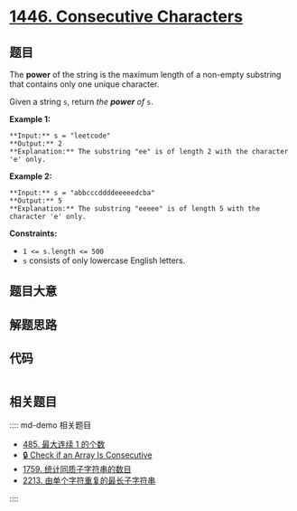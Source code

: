 # [1446. Consecutive Characters](https://leetcode.com/problems/consecutive-characters)

## 题目

The **power** of the string is the maximum length of a non-empty substring
that contains only one unique character.

Given a string `s`, return _the **power** of_ `s`.



**Example 1:**

    
    
    **Input:** s = "leetcode"
    **Output:** 2
    **Explanation:** The substring "ee" is of length 2 with the character 'e' only.
    

**Example 2:**

    
    
    **Input:** s = "abbcccddddeeeeedcba"
    **Output:** 5
    **Explanation:** The substring "eeeee" is of length 5 with the character 'e' only.
    



**Constraints:**

  * `1 <= s.length <= 500`
  * `s` consists of only lowercase English letters.


## 题目大意

## 解题思路

## 代码

```javascript

```

## 相关题目

:::: md-demo 相关题目
- [485. 最大连续 1 的个数](./0485.md)
- [🔒 Check if an Array Is Consecutive](https://leetcode.com/problems/check-if-an-array-is-consecutive)
- [1759. 统计同质子字符串的数目](https://leetcode.com/problems/count-number-of-homogenous-substrings)
- [2213. 由单个字符重复的最长子字符串](https://leetcode.com/problems/longest-substring-of-one-repeating-character)

::::
